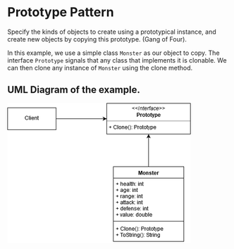 # Prototype Pattern

Specify the kinds of objects to create using a prototypical instance, and create new objects by copying this prototype. (Gang of Four).

In this example, we use a simple class `Monster` as our object to copy. The interface `Prototype` signals that any class that implements it is clonable. We can then clone any instance of `Monster` using the clone method. 

## UML Diagram of the example.
![](PrototypePattern.png)
